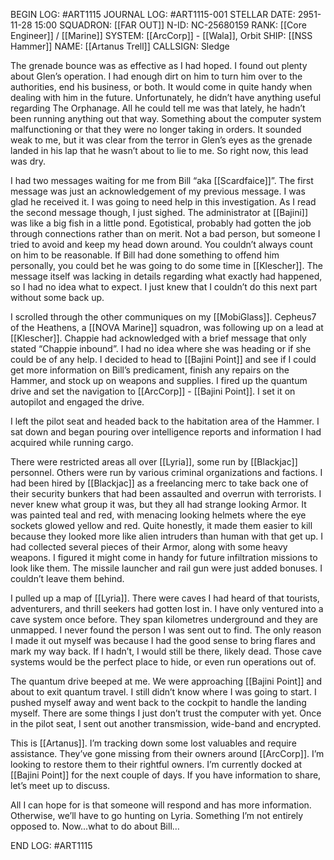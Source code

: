 BEGIN LOG: #ART1115
JOURNAL LOG: #ART1115-001
STELLAR DATE: 2951-11-28 15:00
SQUADRON: [[FAR OUT]]
N-ID: NC-25680159
RANK: [[Core Engineer]] / [[Marine]]
SYSTEM: [[ArcCorp]] - [[Wala]], Orbit
SHIP: [[NSS Hammer]]
NAME: [[Artanus Trell]]
CALLSIGN: Sledge

  

The grenade bounce was as effective as I had hoped. I found out plenty about Glen’s operation. I had enough dirt on him to turn him over to the authorities, end his business, or both. It would come in quite handy when dealing with him in the future. Unfortunately, he didn’t have anything useful regarding The Orphanage. All he could tell me was that lately, he hadn’t been running anything out that way. Something about the computer system malfunctioning or that they were no longer taking in orders. It sounded weak to me, but it was clear from the terror in Glen’s eyes as the grenade landed in his lap that he wasn’t about to lie to me. So right now, this lead was dry.  

I had two messages waiting for me from Bill “aka [[Scardfaice]]”. The first message was just an acknowledgement of my previous message. I was glad he received it. I was going to need help in this investigation. As I read the second message though, I just sighed. The administrator at [[Bajini]] was like a big fish in a little pond. Egotistical, probably had gotten the job through connections rather than on merit. Not a bad person, but someone I tried to avoid and keep my head down around. You couldn’t always count on him to be reasonable. If Bill had done something to offend him personally, you could bet he was going to do some time in [[Klescher]]. The message itself was lacking in details regarding what exactly had happened, so I had no idea what to expect. I just knew that I couldn’t do this next part without some back up.  

I scrolled through the other communiques on my [[MobiGlass]]. Cepheus7 of the Heathens, a [[NOVA Marine]] squadron, was following up on a lead at [[Klescher]]. Chappie had acknowledged with a brief message that only stated “Chappie inbound”. I had no idea where she was heading or if she could be of any help. I decided to head to [[Bajini Point]] and see if I could get more information on Bill’s predicament, finish any repairs on the Hammer, and stock up on weapons and supplies. I fired up the quantum drive and set the navigation to [[ArcCorp]] - [[Bajini Point]]. I set it on autopilot and engaged the drive.

I left the pilot seat and headed back to the habitation area of the Hammer. I sat down and began pouring over intelligence reports and information I had acquired while running cargo.  

There were restricted areas all over [[Lyria]], some run by [[Blackjac]] personnel. Others were run by various criminal organizations and factions. I had been hired by [[Blackjac]] as a freelancing merc to take back one of their security bunkers that had been assaulted and overrun with terrorists. I never knew what group it was, but they all had strange looking Armor. It was painted teal and red, with menacing looking helmets where the eye sockets glowed yellow and red. Quite honestly, it made them easier to kill because they looked more like alien intruders than human with that get up. I had collected several pieces of their Armor, along with some heavy weapons. I figured it might come in handy for future infiltration missions to look like them. The missile launcher and rail gun were just added bonuses. I couldn’t leave them behind.  

I pulled up a map of [[Lyria]]. There were caves I had heard of that tourists, adventurers, and thrill seekers had gotten lost in. I have only ventured into a cave system once before. They span kilometres underground and they are unmapped. I never found the person I was sent out to find. The only reason I made it out myself was because I had the good sense to bring flares and mark my way back. If I hadn’t, I would still be there, likely dead. Those cave systems would be the perfect place to hide, or even run operations out of.  

The quantum drive beeped at me. We were approaching [[Bajini Point]] and about to exit quantum travel. I still didn’t know where I was going to start. I pushed myself away and went back to the cockpit to handle the landing myself. There are some things I just don’t trust the computer with yet. Once in the pilot seat, I sent out another transmission, wide-band and encrypted.  

This is [[Artanus]]. I’m tracking down some lost valuables and require assistance. They’ve gone missing from their owners around [[ArcCorp]]. I’m looking to restore them to their rightful owners. I’m currently docked at [[Bajini Point]] for the next couple of days. If you have information to share, let’s meet up to discuss.

  

All I can hope for is that someone will respond and has more information. Otherwise, we’ll have to go hunting on Lyria. Something I’m not entirely opposed to. Now...what to do about Bill…

  

END LOG: #ART1115
